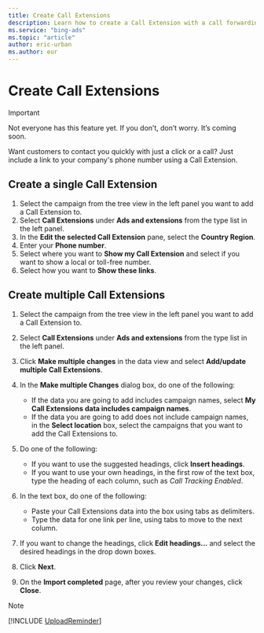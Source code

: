 ```yaml
---
title: Create Call Extensions
description: Learn how to create a Call Extension with a call forwarding number in Microsoft Advertising Editor that makes it easy to track the performance of your ad.
ms.service: "bing-ads"
ms.topic: "article"
author: eric-urban
ms.author: eur
---
```


# Create Call Extensions

> [!IMPORTANT]
> Not everyone has this feature yet. If you don’t, don’t worry. It’s coming soon.

Want customers to contact you quickly with just a click or a call? Just include a link to your company's phone number using a Call Extension.

## Create a single Call Extension
1. Select the campaign from the tree view in the left panel you want to add a Call Extension to.
1. Select **Call Extensions** under **Ads and extensions** from the type list in the left panel.
1. In the **Edit the selected Call Extension** pane, select the **Country Region**.
1. Enter your **Phone number**.
1. Select where you want to **Show my Call Extension** and select if you want to show a local or toll-free number.
1. Select how you want to **Show these links**.

## Create multiple Call Extensions
1. Select the campaign from the tree view in the left panel you want to add a Call Extension to.
1. Select **Call Extensions** under **Ads and extensions** from the type list in the left panel.
1. Click **Make multiple changes** in the data view and select **Add/update multiple Call Extensions**.
1. In the **Make multiple Changes** dialog box, do one of the following:
   - If the data you are going to add includes campaign names, select **My Call Extensions data includes campaign names**.
   - If the data you are going to add does not include campaign names, in the **Select location** box, select the campaigns that you want to add the Call Extensions to.

1. Do one of the following:
   - If you want to use the suggested headings, click **Insert headings**.
   - If you want to use your own headings, in the first row of the text box, type the heading of each column, such as *Call Tracking Enabled*.

1. In the text box, do one of the following:
   - Paste your Call Extensions data into the box using tabs as delimiters.
   - Type the data for one link per line, using tabs to move to the next column.

1. If you want to change the headings, click **Edit headings...** and select the desired headings in the drop down boxes.
1. Click **Next**.
1. On the **Import completed** page, after you review your changes, click **Close**.

> [!NOTE]
> [!INCLUDE [UploadReminder](./includes/UploadReminder.md)]


